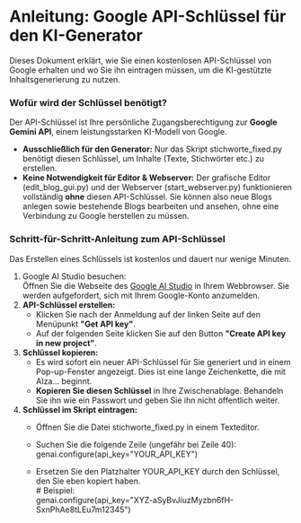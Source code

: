 # **Anleitung: Google API-Schlüssel für den KI-Generator**

Dieses Dokument erklärt, wie Sie einen kostenlosen API-Schlüssel von Google erhalten und wo Sie ihn eintragen müssen, um die KI-gestützte Inhaltsgenerierung zu nutzen.

### **Wofür wird der Schlüssel benötigt?**

Der API-Schlüssel ist Ihre persönliche Zugangsberechtigung zur **Google Gemini API**, einem leistungsstarken KI-Modell von Google.

* **Ausschließlich für den Generator:** Nur das Skript stichworte\_fixed.py benötigt diesen Schlüssel, um Inhalte (Texte, Stichwörter etc.) zu erstellen.  
* **Keine Notwendigkeit für Editor & Webserver:** Der grafische Editor (edit\_blog\_gui.py) und der Webserver (start\_webserver.py) funktionieren vollständig **ohne** diesen API-Schlüssel. Sie können also neue Blogs anlegen sowie bestehende Blogs bearbeiten und ansehen, ohne eine Verbindung zu Google herstellen zu müssen.

### **Schritt-für-Schritt-Anleitung zum API-Schlüssel**

Das Erstellen eines Schlüssels ist kostenlos und dauert nur wenige Minuten.

1. Google AI Studio besuchen:  
   Öffnen Sie die Webseite des [Google AI Studio](https://aistudio.google.com/apikey) in Ihrem Webbrowser. Sie werden aufgefordert, sich mit Ihrem Google-Konto anzumelden.  
2. **API-Schlüssel erstellen:**  
   * Klicken Sie nach der Anmeldung auf der linken Seite auf den Menüpunkt **"Get API key"**.  
   * Auf der folgenden Seite klicken Sie auf den Button **"Create API key in new project"**.  
3. **Schlüssel kopieren:**  
   * Es wird sofort ein neuer API-Schlüssel für Sie generiert und in einem Pop-up-Fenster angezeigt. Dies ist eine lange Zeichenkette, die mit AIza... beginnt.  
   * **Kopieren Sie diesen Schlüssel** in Ihre Zwischenablage. Behandeln Sie ihn wie ein Passwort und geben Sie ihn nicht öffentlich weiter.  
4. **Schlüssel im Skript eintragen:**  
   * Öffnen Sie die Datei stichworte\_fixed.py in einem Texteditor.  
   * Suchen Sie die folgende Zeile (ungefähr bei Zeile 40):  
     genai.configure(api\_key="YOUR\_API\_KEY")

   * Ersetzen Sie den Platzhalter YOUR\_API\_KEY durch den Schlüssel, den Sie eben kopiert haben.  
     \# Beispiel:  
     genai.configure(api\_key="XYZ-aSyBvJiuzMyzbn6fH-SxnPhAe8tLEu7m12345")  
